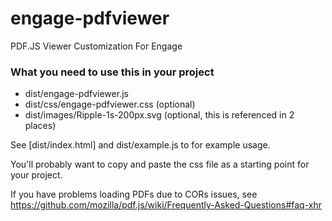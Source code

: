 # engage-pdfviewer
PDF.JS Viewer Customization For Engage

### What you need to use this in your project
- dist/engage-pdfviewer.js
- dist/css/engage-pdfviewer.css (optional)
- dist/images/Ripple-1s-200px.svg (optional, this is referenced in 2 places)

See [dist/index.html] and dist/example.js to for example usage.

You'll probably want to copy and paste the css file as a starting point
for your project. 

If you have problems loading PDFs due to CORs issues, see 
https://github.com/mozilla/pdf.js/wiki/Frequently-Asked-Questions#faq-xhr
